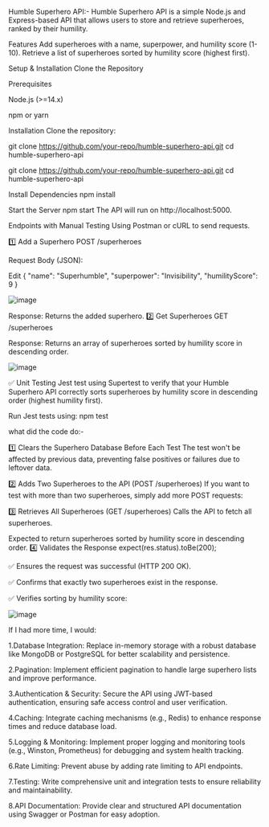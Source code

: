 
Humble Superhero API:-
Humble Superhero API is a simple Node.js and Express-based API that allows users to store and retrieve superheroes, ranked by their humility.


Features
Add superheroes with a name, superpower, and humility score (1-10).
Retrieve a list of superheroes sorted by humility score (highest first).


Setup & Installation
Clone the Repository

Prerequisites

Node.js (>=14.x)

npm or yarn

Installation
Clone the repository:

git clone https://github.com/your-repo/humble-superhero-api.git
cd humble-superhero-api

git clone https://github.com/your-repo/humble-superhero-api.git
cd humble-superhero-api


Install Dependencies
npm install


Start the Server
npm start
The API will run on http://localhost:5000.



Endpoints with Manual Testing Using Postman or cURL to send requests.

1️⃣ Add a Superhero
POST /superheroes

Request Body (JSON):

Edit
{
  "name": "Superhumble",
  "superpower": "Invisibility",
  "humilityScore": 9
}

![image](https://github.com/user-attachments/assets/8c24a7e0-9597-4acf-902f-75eb414593c8)


Response: Returns the added superhero.
2️⃣ Get Superheroes
GET /superheroes

Response: Returns an array of superheroes sorted by humility score in descending order.

![image](https://github.com/user-attachments/assets/6758f92f-f446-45d4-a8bb-9b6c2a72937a)


✅ Unit Testing 
Jest test using Supertest to verify that your Humble Superhero API correctly sorts superheroes by humility score in descending order (highest humility first).

Run Jest tests using:
npm test

what  did the code do:-


1️⃣ Clears the Superhero Database Before Each Test
The test won't be affected by previous data, preventing false positives or failures due to leftover data.


2️⃣ Adds Two Superheroes to the API (POST /superheroes)
If you want to test with more than two superheroes, simply add more POST requests:


3️⃣ Retrieves All Superheroes (GET /superheroes)
   Calls the API to fetch all superheroes.

Expected to return superheroes sorted by humility score in descending order.
4️⃣ Validates the Response
expect(res.status).toBe(200);


✅ Ensures the request was successful (HTTP 200 OK).

✅ Confirms that exactly two superheroes exist in the response.

✅ Verifies sorting by humility score:

![image](https://github.com/user-attachments/assets/8720cbb7-a840-48a4-b0ed-4fc4361143fe)

If I had more time, I would:

1.Database Integration: Replace in-memory storage with a robust database like MongoDB or PostgreSQL for better scalability and persistence.

2.Pagination: Implement efficient pagination to handle large superhero lists and improve performance.

3.Authentication & Security: Secure the API using JWT-based authentication, ensuring safe access control and user verification.

4.Caching: Integrate caching mechanisms (e.g., Redis) to enhance response times and reduce database load.

5.Logging & Monitoring: Implement proper logging and monitoring tools (e.g., Winston, Prometheus) for debugging and system health tracking.

6.Rate Limiting: Prevent abuse by adding rate limiting to API endpoints.

7.Testing: Write comprehensive unit and integration tests to ensure reliability and maintainability.

8.API Documentation: Provide clear and structured API documentation using Swagger or Postman for easy adoption.
